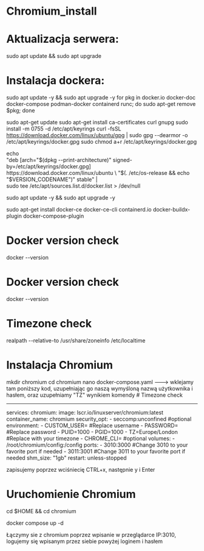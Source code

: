 # Chromium_install
# Aktualizacja serwera:
  sudo apt update && sudo apt upgrade

# Instalacja dockera:
sudo apt update -y && sudo apt upgrade -y 
for pkg in docker.io docker-doc docker-compose podman-docker containerd runc; do sudo apt-get remove $pkg; done

sudo apt-get update
sudo apt-get install ca-certificates curl gnupg
sudo install -m 0755 -d /etc/apt/keyrings
curl -fsSL https://download.docker.com/linux/ubuntu/gpg | sudo gpg --dearmor -o /etc/apt/keyrings/docker.gpg
sudo chmod a+r /etc/apt/keyrings/docker.gpg

echo \
  "deb [arch="$(dpkg --print-architecture)" signed-by=/etc/apt/keyrings/docker.gpg] https://download.docker.com/linux/ubuntu \
  "$(. /etc/os-release && echo "$VERSION_CODENAME")" stable" | \
  sudo tee /etc/apt/sources.list.d/docker.list > /dev/null

sudo apt update -y && sudo apt upgrade -y

sudo apt-get install docker-ce docker-ce-cli containerd.io docker-buildx-plugin docker-compose-plugin

# Docker version check
docker --version
  
  # Docker version check
  docker --version

# Timezone check 
  realpath --relative-to /usr/share/zoneinfo /etc/localtime

# Instalacja Chromium 
  mkdir chromium
  cd chromium
  nano docker-compose.yaml ---> wklejamy tam poniższy kod, uzupełniając go naszą wymyśloną nazwą użytkownika i hasłem, oraz uzupełniamy "TZ" wynikiem komendy # Timezone check

  ---
services:
  chromium:
    image: lscr.io/linuxserver/chromium:latest
    container_name: chromium
    security_opt:
      - seccomp:unconfined #optional
    environment:
      - CUSTOM_USER=     #Replace username
      - PASSWORD=    #Replace password
      - PUID=1000
      - PGID=1000
      - TZ=Europe/London #Replace with your timezone
      - CHROME_CLI= #optional
    volumes:
      - /root/chromium/config:/config
    ports:
      - 3010:3000   #Change 3010 to your favorite port if needed
      - 3011:3001   #Change 3011 to your favorite port if needed
    shm_size: "1gb"
    restart: unless-stopped

zapisujemy poprzez wciśniecię CTRL+x, następnie y i Enter

# Uruchomienie Chromium
  cd $HOME && cd chromium
  
  docker compose up -d

Łączymy sie z chromium poprzez wpisanie w przeglądarce IP:3010, logujemy się wpisanym przez siebie powyżej loginem i hasłem
  
  

